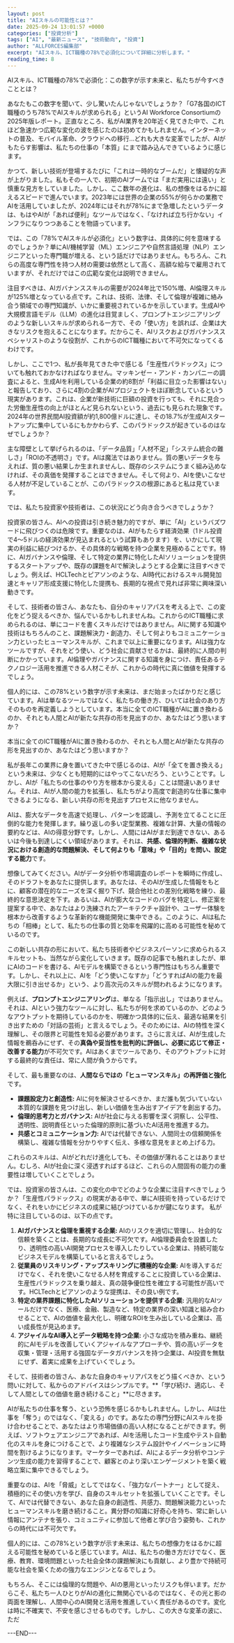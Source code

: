 ```yaml
---
layout: post
title: "AIスキルの可能性とは？"
date: 2025-09-24 13:01:57 +0000
categories: ["投資分析"]
tags: ["AI", "最新ニュース", "技術動向", "投資"]
author: "ALLFORCES編集部"
excerpt: "AIスキル、ICT職種の78%で必須化について詳細に分析します。"
reading_time: 8
---
```


AIスキル、ICT職種の78%で必須化：この数字が示す未来と、私たちが今すべきこととは？

あなたもこの数字を聞いて、少し驚いたんじゃないでしょうか？「G7各国のICT職種のうち78%でAIスキルが求められる」というAI Workforce Consortiumの2025年版レポート。正直なところ、私がAI業界を20年近く見てきた中で、これほど急速かつ広範な変化の波を感じたのは初めてかもしれません。インターネットの普及、モバイル革命、クラウドへの移行…どれも大きな変革でしたが、AIがもたらす影響は、私たちの仕事の「本質」にまで踏み込んできているように感じます。

かつて、新しい技術が登場するたびに「これは一時的なブームだ」と懐疑的な声が上がりました。私もその一人で、初期のAIブームでは「まだ実用には遠い」と慎重な見方をしていました。しかし、ここ数年の進化は、私の想像をはるかに超えるスピードで進んでいます。2023年には世界の企業の55%が何らかの業務でAIを活用していましたが、2024年にはそれが78%にまで急増したというデータは、もはやAIが「あれば便利」なツールではなく、「なければ立ち行かない」インフラになりつつあることを物語っています。

では、この「78%でAIスキルが必須化」という数字は、具体的に何を意味するのでしょうか？単にAI/機械学習（ML）エンジニアや自然言語処理（NLP）エンジニアといった専門職が増える、という話だけではありません。もちろん、これらの高度な専門性を持つ人材の需要は依然として高く、高額な給与で雇用されていますが、それだけではこの広範な変化は説明できません。

注目すべきは、AIガバナンススキルの需要が2024年比で150%増、AI倫理スキルが125%増となっている点です。これは、技術、法律、そして倫理が複雑に絡み合う領域での専門知識が、いかに重要視されているかを示しています。生成AIや大規模言語モデル（LLM）の進化は目覚ましく、プロンプトエンジニアリングのような新しいスキルが求められる一方で、その「使い方」を誤れば、企業は大きなリスクを抱えることになります。だからこそ、AIリスクおよびガバナンススペシャリストのような役割が、これからのICT職種において不可欠になってくるわけです。

しかし、ここで1つ、私が長年見てきた中で感じる「生産性パラドックス」についても触れておかなければなりません。マッキンゼー・アンド・カンパニーの調査によると、生成AIを利用している企業の約8割が「利益に目立った影響はない」と報告しており、さらに4割の企業がAIプロジェクトをほぼ断念しているという現実があります。これは、企業が新技術に巨額の投資を行っても、それに見合った労働生産性の向上がほとんど見られないという、過去にも見られた現象です。2024年の世界民間AI投資額が約1,800億ドルに達し、その18.7%が生成AIスタートアップに集中しているにもかかわらず、このパラドックスが起きているのはなぜでしょうか？

主な障壁として挙げられるのは、「データ品質」「人材不足」「システム統合の難しさ」「ROIの不透明さ」です。AIは魔法ではありません。質の悪いデータを与えれば、質の悪い結果しか生まれませんし、既存のシステムにうまく組み込めなければ、その真価を発揮することはできません。そして何より、AIを使いこなせる人材が不足していることが、このパラドックスの根源にあると私は見ています。

では、私たち投資家や技術者は、この状況にどう向き合うべきでしょうか？

投資家の皆さん、AIへの投資は引き続き魅力的ですが、単に「AI」というバズワードに飛びつくのは危険です。重要なのは、AIがもたらす経済効果（1ドル投資で4〜5ドルの経済効果が見込まれるという試算もあります）を、いかにして現実の利益に結びつけるか、その具体的な戦略を持つ企業を見極めることです。特に、AIガバナンスや倫理、そして特定の業界に特化したAIソリューションを提供するスタートアップや、既存の課題をAIで解決しようとする企業に注目すべきでしょう。例えば、HCLTechとピアソンのような、AI時代におけるスキル開発加速とキャリア形成支援に特化した提携も、長期的な視点で見れば非常に興味深い動きです。

そして、技術者の皆さん、あなたも、自分のキャリアパスを考える上で、この変化をどう捉えるべきか、悩んでいるかもしれませんね。これからのICT職種に求められるのは、単にコードを書くスキルだけではありません。AIに関する知識や技術はもちろんのこと、課題解決力・創造力、そして何よりもコミュニケーション力といったヒューマンスキルが、これまで以上に重要になります。AIは強力なツールですが、それをどう使い、どう社会に貢献させるかは、最終的に人間の判断にかかっています。AI倫理やガバナンスに関する知識を身につけ、責任あるテクノロジー活用を推進できる人材こそが、これからの時代に真に価値を発揮するでしょう。

個人的には、この78%という数字が示す未来は、まだ始まったばかりだと感じています。AIは単なるツールではなく、私たちの働き方、ひいては社会のあり方そのものを再定義しようとしています。本当に全てのICT職種がAIに置き換わるのか、それとも人間とAIが新たな共存の形を見出すのか、あなたはどう思いますか？

本当に全てのICT職種がAIに置き換わるのか、それとも人間とAIが新たな共存の形を見出すのか、あなたはどう思いますか？

私が長年この業界に身を置いてきた中で感じるのは、AIが「全てを置き換える」という未来は、少なくとも短期的にはやってこないだろう、ということです。しかし、AIが「私たちの仕事のやり方を根本から変える」ことは間違いありません。それは、AIが人間の能力を拡張し、私たちがより高度で創造的な仕事に集中できるようになる、新しい共存の形を見出すプロセスに他なりません。

AIは、膨大なデータを高速で処理し、パターンを認識し、予測を立てることに圧倒的な能力を発揮します。繰り返しの多い定型業務、複雑な計算、大量の情報の要約などは、AIの得意分野です。しかし、人間にはAIがまだ到達できない、あるいは今後も到達しにくい領域があります。それは、**共感、倫理的判断、複雑な状況における創造的な問題解決、そして何よりも「意味」や「目的」を問い、設定する能力**です。

想像してみてください。AIがデータ分析や市場調査のレポートを瞬時に作成し、そのドラフトをあなたに提供します。あなたは、そのAIが生成した情報をもとに、顧客の潜在的なニーズを深く掘り下げ、競合他社との差別化戦略を練り、最終的な意思決定を下す。あるいは、AIが膨大なコードのバグを特定し、修正案を提案する中で、あなたはより洗練されたアーキテクチャ設計や、ユーザー体験を根本から改善するような革新的な機能開発に集中できる。このように、AIは私たちの「相棒」として、私たちの仕事の質と効率を飛躍的に高める可能性を秘めているのです。

この新しい共存の形において、私たち技術者やビジネスパーソンに求められるスキルセットも、当然ながら変化していきます。既存の記事でも触れましたが、単にAIのコードを書ける、AIモデルを構築できるという専門性はもちろん重要です。しかし、それ以上に、AIを「どう使いこなすか」「どうすればAIの能力を最大限に引き出せるか」という、より高次元のスキルが問われるようになります。

例えば、**プロンプトエンジニアリング**は、単なる「指示出し」ではありません。それは、AIという強力なツールに対し、私たちが何を求めているのか、どのようなアウトプットを期待しているのかを、明確かつ具体的に伝え、最適な結果を引き出すための「対話の芸術」と言えるでしょう。そのためには、AIの特性を深く理解し、その限界と可能性を知る必要があります。さらに言えば、AIが生成した情報を鵜呑みにせず、その**真偽や妥当性を批判的に評価し、必要に応じて修正・改善する能力**が不可欠です。AIはあくまでツールであり、そのアウトプットに対する最終的な責任は、常に人間が負うからです。

そして、最も重要なのは、**人間ならではの「ヒューマンスキル」の再評価と強化**です。
*   **課題設定力と創造性:** AIに何を解決させるべきか、まだ誰も気づいていない本質的な課題を見つけ出し、新しい価値を生み出すアイデアを創出する力。
*   **倫理的思考力とガバナンス:** AIが社会に与える影響を深く洞察し、公平性、透明性、説明責任といった倫理的原則に基づいたAI活用を推進する力。
*   **共感とコミュニケーション力:** AIでは代替できない、人間同士の信頼関係を構築し、複雑な情報を分かりやすく伝え、多様な意見をまとめ上げる力。

これらのスキルは、AIがどれだけ進化しても、その価値が薄れることはありません。むしろ、AIが社会に深く浸透すればするほど、これらの人間固有の能力の重要性は増していくことでしょう。

では、投資家の皆さんは、この変化の中でどのような企業に注目すべきでしょうか？「生産性パラドックス」の現実がある中で、単にAI技術を持っているだけでなく、それをいかにビジネスの成果に結びつけているかが鍵になります。
私が特に注目しているのは、以下の点です。

1.  **AIガバナンスと倫理を重視する企業:** AIのリスクを適切に管理し、社会的な信頼を築くことは、長期的な成長に不可欠です。AI倫理委員会を設置したり、透明性の高いAI開発プロセスを導入したりしている企業は、持続可能なビジネスモデルを構築していると言えるでしょう。
2.  **従業員のリスキリング・アップスキリングに積極的な企業:** AIを導入するだけでなく、それを使いこなせる人材を育成することに投資している企業は、生産性パラドックスを乗り越え、真の競争優位性を確立する可能性が高いです。HCLTechとピアソンのような提携は、その良い例です。
3.  **特定の業界課題に特化したAIソリューションを提供する企業:** 汎用的なAIツールだけでなく、医療、金融、製造など、特定の業界の深い知識と組み合わせることで、AIの価値を最大化し、明確なROIを生み出している企業は、高い成長性が見込めます。
4.  **アジャイルなAI導入とデータ戦略を持つ企業:** 小さな成功を積み重ね、継続的にAIモデルを改善していくアジャイルなアプローチや、質の高いデータを収集・管理・活用する強固なデータガバナンスを持つ企業は、AI投資を無駄にせず、着実に成果を上げていくでしょう。

そして、技術者の皆さん、あなた自身のキャリアパスをどう描くべきか、という問いに対して、私からのアドバイスはシンプルです。**「学び続け、適応し、そして人間としての価値を磨き続けること」**に尽きます。

AIが私たちの仕事を奪う、という恐怖を感じるかもしれません。しかし、AIは仕事を「奪う」のではなく、「変える」のです。あなたの専門分野にAIスキルを掛け合わせることで、あなたはより市場価値の高い人材になることができます。例えば、ソフトウェアエンジニアであれば、AIを活用したコード生成やテスト自動化のスキルを身につけることで、より複雑なシステム設計やイノベーションに時間を割けるようになります。マーケターであれば、AIによるデータ分析やコンテンツ生成の能力を習得することで、顧客とのより深いエンゲージメントを築く戦略立案に集中できるでしょう。

重要なのは、AIを「脅威」としてではなく、「強力なパートナー」として捉え、積極的にその使い方を学び、自身のスキルセットを拡張していくことです。そして、AIでは代替できない、あなた自身の創造性、共感力、問題解決能力といったヒューマンスキルを磨き続けること。異分野の知識に好奇心を持ち、常に新しい情報にアンテナを張り、コミュニティに参加して他者と学び合う姿勢も、これからの時代には不可欠です。

個人的には、この78%という数字が示す未来は、私たちの想像力をはるかに超える可能性を秘めていると感じています。AIは、私たちの働き方だけでなく、医療、教育、環境問題といった社会全体の課題解決にも貢献し、より豊かで持続可能な社会を築くための強力なエンジンとなるでしょう。

もちろん、そこには倫理的な問題や、AIの悪用といったリスクも伴います。だからこそ、私たち一人ひとりがAIの進化に無関心でいるのではなく、その光と影の両面を理解し、人間中心のAI開発と活用を推進していく責任があるのです。変化は時に不確実で、不安を感じさせるものです。しかし、この大きな変革の波に、ただ

---END---